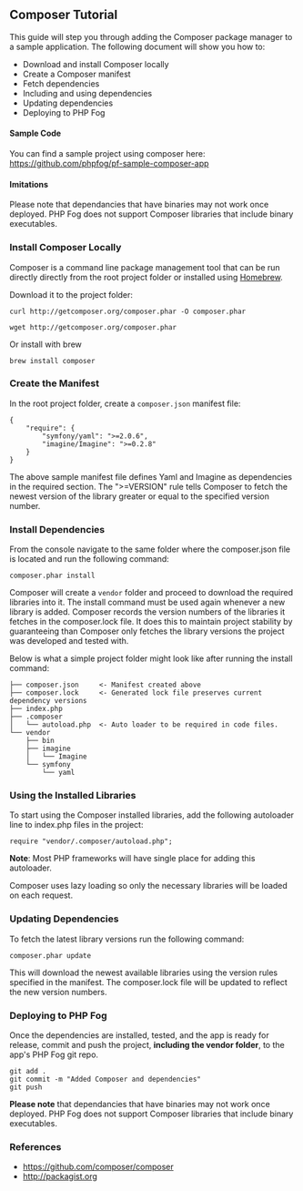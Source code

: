 ## Composer Tutorial

This guide will step you through adding the Composer package manager to a sample application. The following document will show you how to:

* Download and install Composer locally
* Create a Composer manifest
* Fetch dependencies
* Including and using dependencies
* Updating dependencies
* Deploying to PHP Fog

#### Sample Code

You can find a sample project using composer here: <https://github.com/phpfog/pf-sample-composer-app>

#### Imitations

Please note that dependancies that have binaries may not work once deployed. PHP Fog does not support Composer libraries that include binary executables.

### Install Composer Locally

Composer is a command line package management tool that can be run directly directly from the root project folder or installed using [Homebrew](https://github.com/mxcl/homebrew). 

Download it to the project folder:

`curl http://getcomposer.org/composer.phar -O composer.phar`

`wget http://getcomposer.org/composer.phar`

Or install with brew

`brew install composer`

### Create the Manifest

In the root project folder, create a `composer.json` manifest file:


	{
    	"require": {
        	"symfony/yaml": ">=2.0.6",
        	"imagine/Imagine": ">=0.2.8"
    	}
	}

The above sample manifest file defines Yaml and Imagine as dependencies in the required section. The ">=VERSION" rule tells Composer to fetch the newest version of the library greater or equal to the specified version number.

### Install Dependencies

From the console navigate to the same folder where the composer.json file is located and run the following command:

	composer.phar install

Composer will create a `vendor` folder and proceed to download the required libraries into it. The install command must be used again whenever a new library is added. Composer records the version numbers of the libraries it fetches in the composer.lock file. It does this to maintain project stability by guaranteeing than Composer only fetches the library versions the project was developed and tested with.

Below is what a simple project folder might look like after running the install command:

	├── composer.json     <- Manifest created above
	├── composer.lock     <- Generated lock file preserves current dependency versions
	├── index.php
    ├── .composer
    │   └── autoload.php  <- Auto loader to be required in code files.
	└── vendor
	    ├── bin
	    ├── imagine
	    │   └── Imagine 
	    └── symfony
	        └── yaml
	          

### Using the Installed Libraries

To start using the Composer installed libraries, add the following autoloader line to index.php files in the project: 

	require "vendor/.composer/autoload.php";

**Note**: Most PHP frameworks will have single place for adding this autoloader.

Composer uses lazy loading so only the necessary libraries will be loaded on each request.  

### Updating Dependencies

To fetch the latest library versions run the following command:

	composer.phar update

This will download the newest available libraries using the version rules specified in the manifest. The composer.lock file will be updated to reflect the new version numbers.


### Deploying to PHP Fog

Once the dependencies are installed, tested, and the app is ready for release, commit and push the project, **including the vendor folder**, to the app's PHP Fog git repo. 

	git add .
    git commit -m "Added Composer and dependencies"
	git push

**Please note** that dependancies that have binaries may not work once deployed. PHP Fog does not support Composer libraries that include binary executables. 


### References

* <https://github.com/composer/composer>
* <http://packagist.org>

